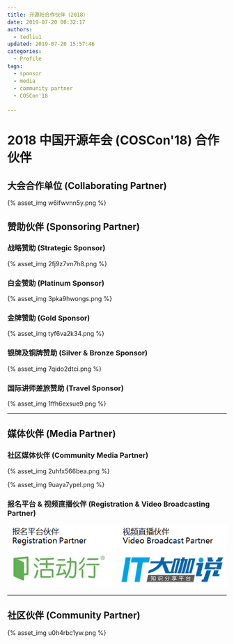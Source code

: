 ```yaml
---
title: 开源社合作伙伴（2018）
date: 2019-07-20 00:32:17
authors:
  - tedliu1
updated: 2019-07-20 15:57:46
categories:
  - Profile
tags:
  - sponsor
  - media
  - community partner
  - COSCon'18

---
```


# 2018 中国开源年会 (COSCon'18) 合作伙伴

## 大会合作单位 (Collaborating Partner)

{% asset\_img w6ifwvnn5y.png %}

## 赞助伙伴 (Sponsoring Partner)

### 战略赞助 (Strategic Sponsor)

{% asset\_img 2fj9z7vn7h8.png %}

### 白金赞助 (Platinum Sponsor)

{% asset\_img 3pka9hwongs.png %}

### 金牌赞助 (Gold Sponsor)

{% asset\_img tyf6va2k34.png %}

### 银牌及铜牌赞助 (Silver & Bronze Sponsor)

{% asset\_img 7qido2dtci.png %}

### 国际讲师差旅赞助 (Travel Sponsor)

{% asset\_img 1ffh6exsue9.png %}

---

## 媒体伙伴 (Media Partner)

### 社区媒体伙伴 (Community Media Partner)

{% asset\_img 2uhfx566bea.png %}

{% asset\_img 9uaya7ypel.png %}

### 报名平台 & 视频直播伙伴 (Registration & Video Broadcasting Partner)

![](https://raw.githubusercontent.com/kaiyuanshe/Wiki/master/_posts/Profile/partner/222h9m1w4iv.png)  

  

---

## 社区伙伴 (Community Partner)

{% asset\_img u0h4rbc1yw.png %}